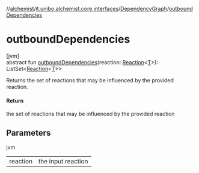 //[alchemist](../../../index.md)/[it.unibo.alchemist.core.interfaces](../index.md)/[DependencyGraph](index.md)/[outboundDependencies](outbound-dependencies.md)

# outboundDependencies

[jvm]\
abstract fun [outboundDependencies](outbound-dependencies.md)(reaction: [Reaction](../../it.unibo.alchemist.model.interfaces/-reaction/index.md)<[T](../../it.unibo.alchemist.model.interfaces/-action/index.md)>): ListSet<[Reaction](../../it.unibo.alchemist.model.interfaces/-reaction/index.md)<[T](../../it.unibo.alchemist.model.interfaces/-action/index.md)>>

Returns the set of reactions that may be influenced by the provided reaction.

#### Return

the set of reactions that may be influenced by the provided reaction

## Parameters

jvm

| | |
|---|---|
| reaction | the input reaction |
